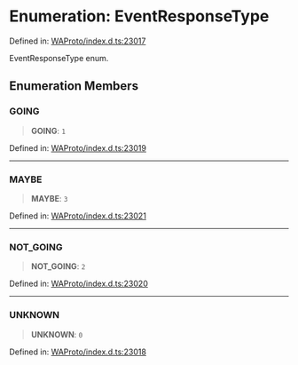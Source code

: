 # Enumeration: EventResponseType

Defined in: [WAProto/index.d.ts:23017](https://github.com/Fokusdotid/bail/blob/c270ba4454f95d50cec87a9d90b03360fac7058e/WAProto/index.d.ts#L23017)

EventResponseType enum.

## Enumeration Members

### GOING

> **GOING**: `1`

Defined in: [WAProto/index.d.ts:23019](https://github.com/Fokusdotid/bail/blob/c270ba4454f95d50cec87a9d90b03360fac7058e/WAProto/index.d.ts#L23019)

***

### MAYBE

> **MAYBE**: `3`

Defined in: [WAProto/index.d.ts:23021](https://github.com/Fokusdotid/bail/blob/c270ba4454f95d50cec87a9d90b03360fac7058e/WAProto/index.d.ts#L23021)

***

### NOT\_GOING

> **NOT\_GOING**: `2`

Defined in: [WAProto/index.d.ts:23020](https://github.com/Fokusdotid/bail/blob/c270ba4454f95d50cec87a9d90b03360fac7058e/WAProto/index.d.ts#L23020)

***

### UNKNOWN

> **UNKNOWN**: `0`

Defined in: [WAProto/index.d.ts:23018](https://github.com/Fokusdotid/bail/blob/c270ba4454f95d50cec87a9d90b03360fac7058e/WAProto/index.d.ts#L23018)
